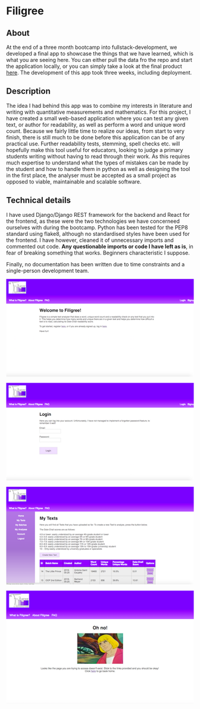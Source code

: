 

# Filigree

## About
At the end of a three month bootcamp into fullstack-development, we developed a final app to showcase the things that we have learned, which is what you are seeing here. You can either pull the data fro the repo and start the application locally, or you can simply take a look at the final product [here](http://filigree.propulsion-learn.ch). The development of this app took three weeks, including deployment. 

## Description

The idea I had behind this app was to combine my interests in literature and writing with quantitative measurements and mathematics. For this project, I have created a small web-based application where you can test any given text, or author for readability, as well as perform a word and unique word count. Because we fairly little time to realize our ideas, from start to very finish, there is still much to be done before this application can be of any practical use. Further readability tests, stemming, spell checks etc. will hopefully make this tool useful for educators, looking to judge a primary students writing without having to read through their work. As this requires much expertise to understand what the types of mistakes can be made by the student and how to handle them in python as well as designing the tool in the first place, the analyser must be accepted as a small project as opposed to viable, maintainable and scalable software.

## Technical details

I have used Django/Django REST framework for the backend and React for the frontend, as these were the two technologies we have concerneed ourselves with during the bootcamp. Python has been tested for the PEP8 standard using flake8, although no standardised styles have been used for the frontend. I have however, cleaned it of unnecessary imports and commented out code. **Any questionable imports or code I have left as is**, in fear of breaking something that works. Beginners characteristic I suppose. 

Finally, no documentation has been written due to time constraints and a single-person development team. 

![alt text](https://github.com/MichalBurgunder/Filigree/blob/master/github_files/Screen%20Shot%202018-05-28%20at%2012.04.09.png)

![alt text](https://github.com/MichalBurgunder/Filigree/blob/master/github_files/Screen%20Shot%202018-05-28%20at%2012.04.17.png)

![alt text](https://github.com/MichalBurgunder/Filigree/blob/master/github_files/Screen%20Shot%202018-05-28%20at%2012.04.33.png)

![alt text](https://github.com/MichalBurgunder/Filigree/blob/master/github_files/Screen%20Shot%202018-05-28%20at%2012.09.28.png)
